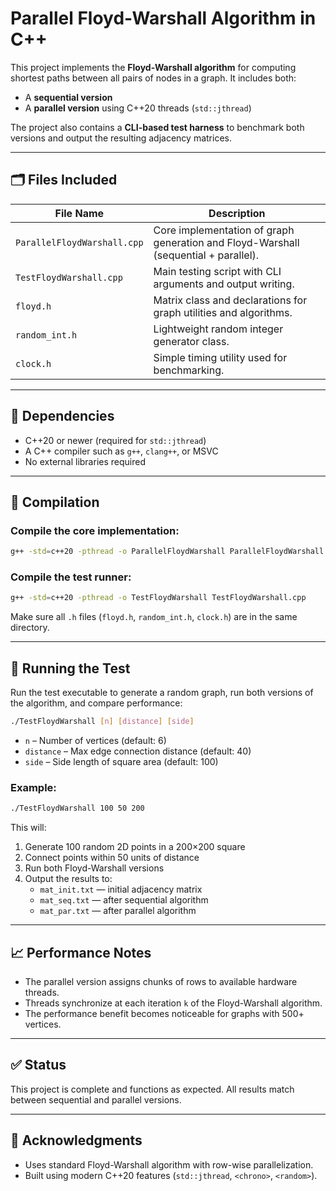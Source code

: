 # Parallel Floyd-Warshall Algorithm in C++

This project implements the **Floyd-Warshall algorithm** for computing shortest paths between all pairs of nodes in a graph. It includes both:

- A **sequential version**
- A **parallel version** using C++20 threads (`std::jthread`)

The project also contains a **CLI-based test harness** to benchmark both versions and output the resulting adjacency matrices.

---

## 🗂 Files Included

| File Name               | Description |
|------------------------|-------------|
| `ParallelFloydWarshall.cpp` | Core implementation of graph generation and Floyd-Warshall (sequential + parallel). |
| `TestFloydWarshall.cpp`     | Main testing script with CLI arguments and output writing. |
| `floyd.h`                   | Matrix class and declarations for graph utilities and algorithms. |
| `random_int.h`              | Lightweight random integer generator class. |
| `clock.h`                   | Simple timing utility used for benchmarking. |

---

## 🧱 Dependencies

- C++20 or newer (required for `std::jthread`)
- A C++ compiler such as `g++`, `clang++`, or MSVC
- No external libraries required

---

## 🧪 Compilation

### Compile the core implementation:

```bash
g++ -std=c++20 -pthread -o ParallelFloydWarshall ParallelFloydWarshall.cpp
```

### Compile the test runner:

```bash
g++ -std=c++20 -pthread -o TestFloydWarshall TestFloydWarshall.cpp
```

Make sure all `.h` files (`floyd.h`, `random_int.h`, `clock.h`) are in the same directory.

---

## 🚀 Running the Test

Run the test executable to generate a random graph, run both versions of the algorithm, and compare performance:

```bash
./TestFloydWarshall [n] [distance] [side]
```

- `n`        – Number of vertices (default: 6)
- `distance` – Max edge connection distance (default: 40)
- `side`     – Side length of square area (default: 100)

### Example:

```bash
./TestFloydWarshall 100 50 200
```

This will:

1. Generate 100 random 2D points in a 200×200 square
2. Connect points within 50 units of distance
3. Run both Floyd-Warshall versions
4. Output the results to:
   - `mat_init.txt` — initial adjacency matrix
   - `mat_seq.txt` — after sequential algorithm
   - `mat_par.txt` — after parallel algorithm

---

## 📈 Performance Notes

- The parallel version assigns chunks of rows to available hardware threads.
- Threads synchronize at each iteration `k` of the Floyd-Warshall algorithm.
- The performance benefit becomes noticeable for graphs with 500+ vertices.

---

## ✅ Status

This project is complete and functions as expected. All results match between sequential and parallel versions.

---

## 🤝 Acknowledgments

- Uses standard Floyd-Warshall algorithm with row-wise parallelization.
- Built using modern C++20 features (`std::jthread`, `<chrono>`, `<random>`).
